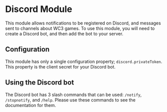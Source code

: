 # Discord Module

This module allows notifications to be registered on Discord, and messages sent to channels about WC3 games. To use this
module, you will need to create a Discord bot, and then add the bot to your server.

## Configuration

This module has only a single configuration property; `discord.privateToken`. This property is the client secret for
your Discord bot.

## Using the Discord bot

The Discord bot has 3 slash commands that can be used: `/notify`, `/stopnotify`, and `/help`. Please use these commands
to see the documentation for them.